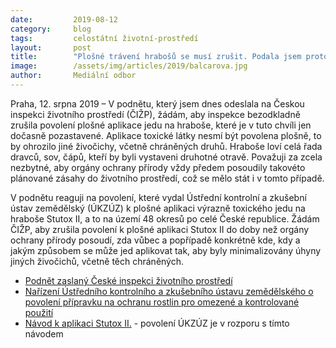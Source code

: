 ```yaml
---
date:         2019-08-12
category:     blog
tags:         celostátní životní-prostředí
layout:       post
title:        "Plošné trávení hrabošů se musí zrušit. Podala jsem proto podnět na Českou inspekci životního prostředí"
image:        /assets/img/articles/2019/balcarova.jpg
author:       Mediální odbor
---
```





Praha, 12. srpna 2019 – V podnětu, který jsem dnes odeslala na Českou inspekci životního prostředí (ČIŽP), žádám, aby inspekce bezodkladně zrušila povolení plošné aplikace jedu na hraboše, které je v tuto chvíli jen dočasně pozastavené. Aplikace toxické látky nesmí být povolena plošně, to by ohrozilo jiné živočichy, včetně chráněných druhů. Hraboše loví celá řada dravců, sov, čápů, kteří by byli vystaveni druhotné otravě. Považuji za zcela nezbytné, aby orgány ochrany přírody vždy předem posoudily takovéto plánované zásahy do životního prostředí, což se mělo stát i v tomto případě.

V podnětu reaguji na povolení, které vydal Ústřední kontrolní a zkušební ústav zemědělský (ÚKZÚZ) k plošné aplikaci výrazně toxického jedu na hraboše Stutox II, a to na území 48 okresů po celé České republice. Žádám ČIŽP, aby zrušila povolení k plošné aplikaci Stutox II do doby než orgány ochrany přírody posoudí, zda vůbec a popřípadě konkrétně kde, kdy a jakým způsobem se může jed aplikovat tak, aby byly minimalizovány úhyny jiných živočichů, včetně těch chráněných.

* [Podnět zaslaný České inspekci životního prostředí](http://pirati.cz/assets/pdf/podnet-cizp.pdf)
* [Nařízení Ústředního kontrolního a zkušebního ústavu zemědělského o povolení přípravku na ochranu rostlin pro omezené a kontrolované použití](http://eagri.cz/public/web/file/630378/Stutox_II_narizeni_UKZUZ_plosna_aplikace.pdf)
* [Návod k aplikaci Stutox II.](http://www.chem-bar.cz/view/files/files/918.pdf) - povolení ÚKZÚZ je v rozporu s tímto návodem 

